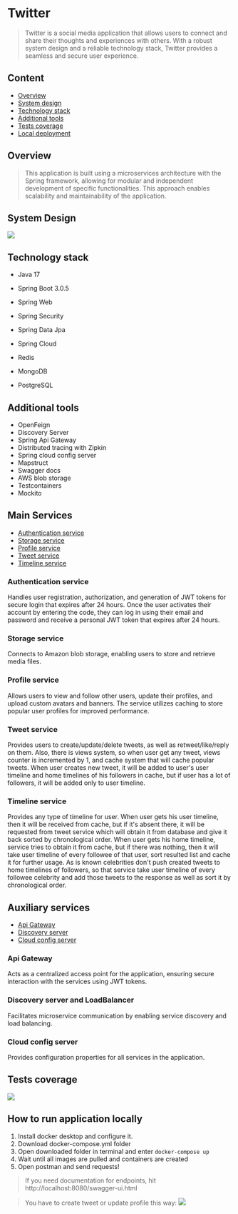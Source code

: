 # Twitter

> Twitter is a social media application that allows users to connect and share their thoughts and experiences with
> others. With a robust system design and a reliable technology stack, Twitter provides a seamless and secure user
> experience.

## Content

* [Overview](#overview)
* [System design](#system-design)
* [Technology stack](#technology-stack)
* [Additional tools](#additional-tools)
* [Tests coverage](#tests-coverage)
* [Local deployment](#how-to-run-application-locally)

## Overview

> This application is built using a microservices architecture with the Spring framework, allowing for modular and
> independent development of specific functionalities. This approach enables scalability and maintainability of the
> application.

## System Design

![](images/system_design.png)

## Technology stack

- Java 17

- Spring Boot 3.0.5
- Spring Web
- Spring Security
- Spring Data Jpa
- Spring Cloud

- Redis
- MongoDB
- PostgreSQL

## Additional tools

- OpenFeign
- Discovery Server
- Spring Api Gateway
- Distributed tracing with Zipkin
- Spring cloud config server
- Mapstruct
- Swagger docs
- AWS blob storage
- Testcontainers
- Mockito

## Main Services

* [Authentication service](#authentication-service)
* [Storage service](#storage-service)
* [Profile service](#profile-service)
* [Tweet service](#tweet-service)
* [Timeline service](#timeline-service)

### Authentication service

Handles user registration, authorization, and generation of JWT tokens for secure login that expires after 24 hours.
Once the user activates their account by entering the code, they can log in using their email and password and receive a
personal JWT token that expires after 24 hours.

### Storage service

Connects to Amazon blob storage, enabling users to store and retrieve media files.

### Profile service

Allows users to view and follow other users, update their profiles, and upload custom avatars and banners. The service
utilizes caching to store popular user profiles for improved performance.

### Tweet service

Provides users to create/update/delete tweets, as well as retweet/like/reply on them. Also, there is views
system, so when user get any tweet, views counter is incremented by 1, and cache system that will cache popular tweets.
When user creates new tweet, it will be added to user's user timeline and home timelines of his followers in cache, but
if user has a lot of followers, it will be added only to user timeline.

### Timeline service

Provides any type of timeline for user. When user gets his user timeline, then it will
be received from cache, but if it's absent there, it will be requested from tweet service which will obtain it from
database and give it back sorted by chronological order. When user gets his home timeline, service tries to obtain it
from cache, but if there was nothing, then it will take user timeline of every followee of that user, sort resulted list
and cache it for further usage. As is known celebrities don't push created tweets to home timelines of followers, so
that service take user timeline of every followee celebrity and add those tweets to the response as well as sort it by
chronological order.

## Auxiliary services

* [Api Gateway](#api-gateway)
* [Discovery server](#discovery-server-and-loadbalancer)
* [Cloud config server](#cloud-config-server)

### Api Gateway

Acts as a centralized access point for the application, ensuring secure interaction with the services using JWT tokens.

### Discovery server and LoadBalancer

Facilitates microservice communication by enabling service discovery and load balancing.

### Cloud config server

Provides configuration properties for all services in the application.

## Tests coverage

![](images/all-services-coverage.png)

## How to run application locally

1. Install docker desktop and configure it.
2. Download docker-compose.yml folder
3. Open downloaded folder in terminal and enter ```docker-compose up```
4. Wait until all images are pulled and containers are created
5. Open postman and send requests!

> If you need documentation for endpoints, hit http://localhost:8080/swagger-ui.html

> You have to create tweet or update profile this way:
![](images/how-to-create-tweet.png)
